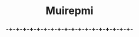 
<h1 align="center">
	Muirepmi
</h1>

<h3 align="center">
	-+-+-+-+-+-+-+-+-+-+-+-+-+-+-+-+-+-+-
</h3>

